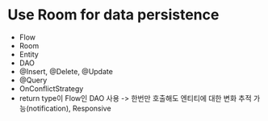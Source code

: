 # Use Room for data persistence
- Flow
- Room
- Entity
- DAO
- @Insert, @Delete, @Update
- @Query
- OnConflictStrategy
- return type이 Flow인 DAO 사용 -> 한번만 호출해도 엔티티에 대한 변화 추적 가능(notification), Responsive 
